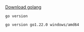 [Download golang](https://go.dev/dl/)

```shell
go version
```
```shell
go version go1.22.0 windows/amd64
```
